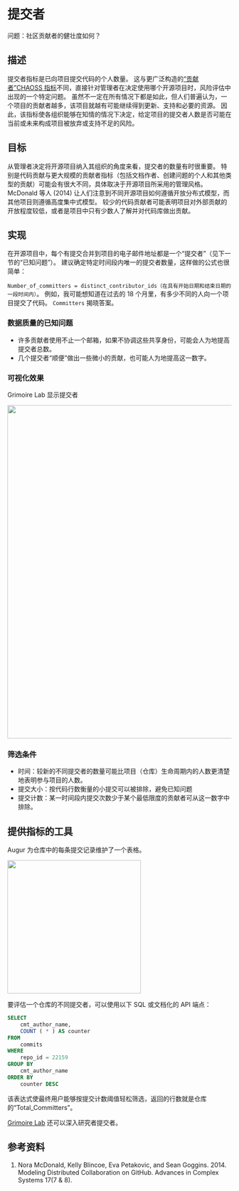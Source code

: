 # 提交者

问题：社区贡献者的健壮度如何？

## 描述
提交者指标是已向项目提交代码的个人数量。 这与更广泛构造的[“贡献者”CHAOSS 指标](https://github.com/chaoss/wg-common/blob/master/focus-areas/who/contributors.md)不同，直接针对管理者在决定使用哪个开源项目时，风险评估中出现的一个特定问题。  虽然不一定在所有情况下都是如此，但人们普遍认为，一个项目的贡献者越多，该项目就越有可能继续得到更新、支持和必要的资源。 因此，该指标使各组织能够在知情的情况下决定，给定项目的提交者人数是否可能在当前或未来构成项目被放弃或支持不足的风险。

## 目标

从管理者决定将开源项目纳入其组织的角度来看，提交者的数量有时很重要。  特别是代码贡献与更大规模的贡献者指标（包括文档作者、创建问题的个人和其他类型的贡献）可能会有很大不同，具体取决于开源项目所采用的管理风格。 McDonald 等人 (2014) 让人们注意到不同开源项目如何遵循开放分布式模型，而其他项目则遵循高度集中式模型。 较少的代码贡献者可能表明项目对外部贡献的开放程度较低，或者是项目中只有少数人了解并对代码库做出贡献。

## 实现

在开源项目中，每个有提交合并到项目的电子邮件地址都是一个“提交者”（见下一节的“已知问题”）。 建议确定特定时间段内唯一的提交者数量，这样做的公式也很简单：

`Number_of_committers = distinct_contributor_ids（在具有开始日期和结束日期的一段时间内）`。 例如，我可能想知道在过去的 18 个月里，有多少不同的人向一个项目提交了代码。 `Committers` 揭晓答案。

### 数据质量的已知问题
* 许多贡献者使用不止一个邮箱，如果不协调这些共享身份，可能会人为地提高提交者总数。
* 几个提交者“顺便”做出一些微小的贡献，也可能人为地提高这一数字。

### 可视化效果

Grimoire Lab 显示提交者

<img src="https://github.com/chaoss/wg-risk/blob/master/metrics/images/GL.Committers.png" width="750" />

### 筛选条件
* 时间：较新的不同提交者的数量可能比项目（仓库）生命周期内的人数更清楚地表明参与项目的人数。
* 提交大小：按代码行数衡量的小提交可以被排除，避免已知问题
* 提交计数：某一时间段内提交次数少于某个最低限度的贡献者可从这一数字中排除。

## 提供指标的工具
Augur 为仓库中的每条提交记录维护了一个表格。

<img src="https://github.com/chaoss/wg-risk/blob/master/metrics/images/augur_commits.png" width="300" />

要评估一个仓库的不同提交者，可以使用以下 SQL 或文档化的 API 端点：
```sql
SELECT
    cmt_author_name,
    COUNT ( * ) AS counter
FROM
    commits
WHERE
    repo_id = 22159
GROUP BY
    cmt_author_name
ORDER BY
    counter DESC
```

该表达式使最终用户能够按提交计数阈值轻松筛选，返回的行数就是仓库的“Total_Committers”。

[Grimoire Lab](https://chaoss.biterg.io/app/kibana#/dashboard/Git) 还可以深入研究者提交者。

## 参考资料
1. Nora McDonald, Kelly Blincoe, Eva Petakovic, and Sean Goggins. 2014. Modeling Distributed Collaboration on GitHub. Advances in Complex Systems 17(7 & 8).
